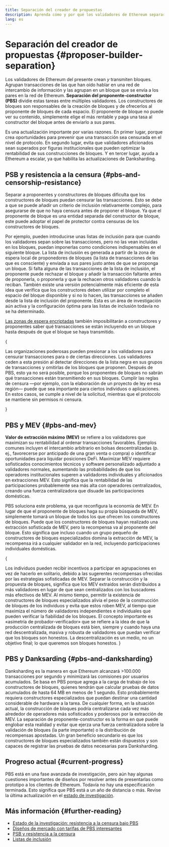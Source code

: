 ```yaml
---
title: Separación del creador de propuestas
description: Aprenda cómo y por qué los validadores de Ethereum separarán sus responsabilidades de construcción y transmisión de bloques.
lang: es
---
```


# Separación del creador de propuestas \{#proposer-builder-separation}

Los validadores de Ethereum del presente crean _y_ transmiten bloques. Agrupan transacciones de las que han oído hablar en una red de intercambio de información y las agrupan en un bloque que se envía a los pares en la red de Ethereum. **Separación del proponente-constructor (PBS)** dividie estas tareas entre múltiples validadores. Los constructores de bloques son responsables de la creación de bloques y de ofrecerlos al proponente de bloques de cada espacio. El proponente de bloque no puede ver su contenido, simplemente elige el más rentable y paga una tasa al constructor del bloque antes de enviarlo a sus pares.

Es una actualización importante por varias razones. En primer lugar, porque crea oportunidades para prevenir que una transacción sea censurada en el nivel de protocolo. En segundo lugar, evita que validadores aficionados sean superados por figuras institucionales que pueden optimizar la rentabilidad de sus construcciones de bloques. Y en tercer lugar, ayuda a Ethereum a escalar, ya que habilita las actualizaciones de Danksharding.

## PSB y resistencia a la censura \{#pbs-and-censorship-resistance}

Separar a proponentes y constructores de bloques dificulta que los constructores de bloques puedan censurar las transacciones. Esto se debe a que se puede añadir un criterio de inclusión relativamente complejo, para asegurarse de que no haya censura antes de proponer el bloque. Ya que el proponente de bloque es una entidad separada del constructor de bloque, este puede adoptar el papel de protector contra censuras de los constructores de bloques.

Por ejemplo, pueden introducirse unas listas de inclusión para que cuando los validadores sepan sobre las transacciones, pero no las vean incluidas en los bloques, puedan imponerlas como condiciones indispensables en el siguiente bloque. La lista de inclusión es generada a partir de la zona de espera local de proponedores de bloques (la lista de transacciones de las que es consciente) y enviada a sus pares justo antes de que se proponga un bloque. Si falta alguna de las transacciones de la lista de inclusión, el proponente puede rechazar el bloque y añadir la transacción faltante antes de proponerla, o proponerla y que la rechacen otros validadores cuando la reciban. También existe una versión potencialmente más eficiente de esta idea que verifica que los constructores deben utilizar por completo el espacio del bloque disponible y si no lo hacen, las transacciones se añaden desde la lista de inclusión del proponente. Esta es un área de investigación aún activa y la configuración óptima para las listas de inclusión todavía no se ha determinado.

[Las zonas de espera encriptadas](https://www.youtube.com/watch?v=fHDjgFcha0M&list=PLpktWkixc1gUqkyc1-iE6TT0RWQTBJELe&index=3) también imposibilitarán a constructores y proponentes saber qué transacciones se están incluyendo en un bloque hasta después de que el bloque se haya transmitido.

{
<ExpandableCard title="¿Qué tipo de censura soluciona PBS?" eventCategory="/roadmap/pbs" eventName="clicked what kinds of censorship does PBS solve?">

Las organizaciones poderosas pueden presionar a los validadores para censurar transacciones para o de ciertas direcciones. Los validadores ceden a esta presión al detectar direcciones de la lista negra en sus grupos de transacciones y omitirlas de los bloques que proponen. Después de PBS, esto ya no será posible, porque los proponentes de bloques no sabrán qué transacciones están transmitiendo en sus bloques. Cumplir las reglas de censura ―por ejemplo, con la elaboración de un proyecto de ley en esa región― puede que sea importante para ciertos individuos o aplicaciones. En estos casos, se cumple a nivel de la solicitud, mientras que el protocolo se mantiene sin permisos ni censura.

</ExpandableCard>
}

## PBS y MEV \{#pbs-and-mev}

**Valor de extracción máximo (MEV)** se refiere a los validadores que maximizan su rentabilidad al ordenar transacciones favorables. Ejemplos comunes incluyen el intercambio arbitrario en bolsas descentralizadas (p. ej., favorecerse por anticipado de una gran venta o compra) o identificar oportunidades para liquidar posiciones DeFi. Maximizar MEV requiere sofisticados conocimientos técnicos y software personalizado adjuntado a validadores normales, aumentando las probabilidades de que los operadores institucionales superen a validadores individuales y aficionados en extracciones MEV. Esto significa que la rentabilidad de las participaciones probablemente sea más alta con operadores centralizados, creando una fuerza centralizadora que disuade las participaciones domésticas.

PBS soluciona este problema, ya que reconfigura la economía de MEV. En lugar de que el proponente de bloques haga su propia búsqueda de MEV, simplemente tomará un bloque de todos los que ofrecen los constructores de bloques. Puede que los constructores de bloques hayan realizado una extracción sofisticada de MEV, pero la recompensa va al proponente del bloque. Esto significa que incluso cuando un grupo pequeño de constructores de bloques especializados domina la extracción de MEV, la recompensa irá a cualquier validador en la red, incluyendo participaciones individuales domésticas.

{
<ExpandableCard title="¿Por qué está bien centralizar la construcción de bloques?" eventCategory="/roadmap/pbs" eventName="clicked why is it OK to centralize block building?">

Los individuos pueden recibir incentivos a participar en agrupaciones en vez de hacerlo en solitario, debido a las sugerentes recompensas ofrecidas por las estrategias sofisticadas de MEV. Separar la construcción y la propuesta de bloques, significa que los MEV extraídos serán distribuidos a más validadores en lugar de que sean centralizados con los buscadores más efectivos de MEV. Al mismo tiempo, permitir la existencia de constructores de bloques especializados alivia el peso de la construcción de bloques de los individuos y evita que estos roben MEV, al tiempo que maximiza el número de validadores independientes e individuales que pueden verificar la fiabilidad de los bloques. El concepto importante es «asimetría de probador-verificador» que se refiere a la idea de que la producción centralizada de bloques está bien, siempre y cuando haya una red descentralizada, masiva y robusta de validadores que puedan verificar que los bloques son honestos. La descentralización es un medio, no un objetivo final; lo que queremos son bloques honestos.
</ExpandableCard>
}

## PBS y Danksarding \{#pbs-and-danksharding}

Danksharding es la manera en que Ethereum alcanzará >100.000 transacciones por segundo y minimizará las comisiones por usuarios acumulados. Se basa en PBS porque agrega a la carga de trabajo de los constructores de bloques, quienes tendrán que calcular pruebas de datos acumulados de hasta 64 MB en menos de 1 segundo. Esto probablemente requiera constructores especializados que puedan destinar una cantidad considerable de hardware a la tarea. De cualquier forma, en la situación actual, la construcción de bloques podría centralizarse cada vez más alrededor de operadores más sofisticados y poderosos por la extracción de MEV. La separación de proponente-constructor es la forma en que puede englobar esta realidad y evitar que ejerza una fuerza centralizadora sobre la validación de bloques (la parte importante) o la distribución de recompensas apostadas. Un gran beneficio secundario es que los constructores de bloques especializados también están dispuestos y son capaces de registrar las pruebas de datos necesarias para Danksharding.

## Progreso actual \{#current-progress}

PBS está en una fase avanzada de investigación, pero aún hay algunas cuestiones importantes de diseños por resolver antes de presentarlas como prototipo a los clientes de Ethereum. Todavía no hay una especificación terminada. Esto significa que PBS está a un año de distancia o más. Revise la última actualización en el [estado de investigación](https://notes.ethereum.org/@vbuterin/pbs_censorship_resistance).

## Más información \{#further-reading}

- [Estado de la investigación: resistencia a la censura bajo PBS](https://notes.ethereum.org/@vbuterin/pbs_censorship_resistance)
- [Diseños de mercado con tarifas de PBS interesantes](https://ethresear.ch/t/proposer-block-builder-separation-friendly-fee-market-designs/9725)
- [PSB y resistencia a la censura](https://notes.ethereum.org/@fradamt/H1TsYRfJc#Secondary-auctions)
- [Listas de inclusión](https://notes.ethereum.org/@fradamt/H1ZqdtrBF)
